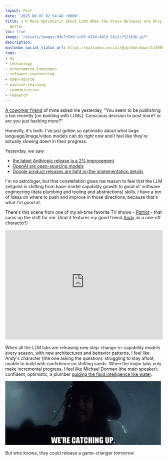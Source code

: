 ```yaml
---
layout: Post
date: '2025-08-07 02:54:48 +0000'
title: I'm More Optimistic About LLMs When The Press Releases are Only Incrementally
  Better
toc: true
image: "/assets/images/0de7c5d9-ccb5-47b8-8419-5b12c752163b.gif"
description:
mastodon_social_status_url: https://mastodon.social/@joshbeckman/114985892302325909
tags:
- ai
- technology
- programming-languages
- software-engineering
- open-source
- machine-learning
- communication
- research
---
```



[A coworker friend](https://www.sohanjain.com/) of mine asked me yesterday, "You seem to be publishing a ton recently [on building with LLMs]. Conscious decision to post more? or are you just hacking more?"

Honestly, it's both. I've just gotten so optimistic about what large language/image/video models can do _right now_ and I feel like they're actually _slowing down_ in their progress.

Yesterday, we saw:
- [the latest Anthropic release is a 2% improvement](https://www.anthropic.com/news/claude-opus-4-1)
- [OpenAI are open-sourcing models](https://openai.com/index/introducing-gpt-oss/)
- [Google product releases are light on the implementation details](https://news.ycombinator.com/item?id=44799882)

I'm no astrologer, but that constellation gives me reason to feel that the LLM zeitgeist is shifting from base-model capability growth to good ol' software engineering (data plumbing and tooling and abstractions) skills. I have a _ton_ of ideas on where to push and improve in those directions, because that's what _I'm_ good at. 

There's this scene from one of my all-time favorite TV shows - _[Patriot](https://www.imdb.com/title/tt4687882/)_ - that sums up the shift for me. (And it features my good friend [Andy](http://www.andyjunk.com/) as a one-off character!)

<iframe width="100%" height="350" src="https://www.youtube-nocookie.com/embed/-F-IHvF5OCA?si=8Ex6jhXBs-aBzHiC" title="YouTube video player" frameborder="0" allow="accelerometer; autoplay; clipboard-write; encrypted-media; gyroscope; picture-in-picture; web-share" referrerpolicy="strict-origin-when-cross-origin" allowfullscreen></iframe>

When all the LLM labs are releasing new step-change-in-capability models every season, with new architectures and behavior patterns, I feel like Andy's character (the one asking the question): struggling to stay afloat, unable to build with confidence on shifting sands. When the major labs only make incremental progress, I feel like Michael Dorman (the main speaker): confident, optimistic, a plumber [guiding the fluid intelligence like water](https://www.joshbeckman.org/notes/735151726).

![We're catching up - from Pirates](/assets/images/0de7c5d9-ccb5-47b8-8419-5b12c752163b.gif)


But who knows, they could release a game-changer tomorrow.
